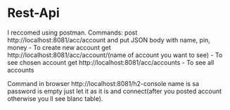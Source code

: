 # Rest-Api
 I reccomed using postman.
 Commands: 
 post http://localhost:8081/acc/account and put JSON body with name, pin, money - To create new account
           get  http://localhost:8081/acc/account/(name of account you want to see) - To see chosen account
           get  http://localhost:8081/acc/accounts - To see all accounts


Command in browser http://localhost:8081/h2-console name is sa password is empty just let it as it is and connect(after you posted account otherwise you ll see blanc table).
           
